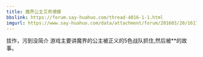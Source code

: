 ```yaml
---
title: 魔界公主艾奇德娜
bbslink: https://forum.say-huahuo.com/thread-4016-1-1.html
imgurl: https://www.say-huahuo.com/data/attachment/forum/201603/20/161737d5605x2sh65950ug.jpg
---
```


拔作，污到没简介
游戏主要讲魔界的公主被正义的5色战队抓住,然后被**的故事。<!--more-->
